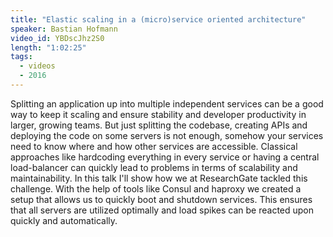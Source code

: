 ```yaml
---
title: "Elastic scaling in a (micro)service oriented architecture"
speaker: Bastian Hofmann
video_id: YBDscJhz2S0
length: "1:02:25"
tags:
  - videos
  - 2016
---
```


Splitting an application up into multiple independent services can be a good way to keep it scaling and ensure stability and developer productivity in larger, growing teams. But just splitting the codebase, creating APIs and deploying the code on some servers is not enough, somehow your services need to know where and how other services are accessible. Classical approaches like hardcoding everything in every service or having a central load-balancer can quickly lead to problems in terms of scalability and maintainability. In this talk I'll show how we at ResearchGate tackled this challenge. With the help of tools like Consul and haproxy we created a setup that allows us to quickly boot and shutdown services. This ensures that all servers are utilized optimally and load spikes can be reacted upon quickly and automatically.
